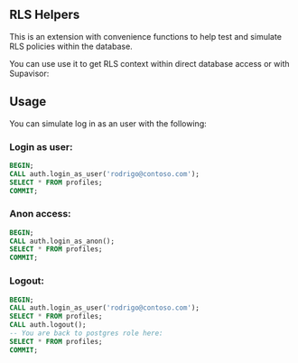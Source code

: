 ## RLS Helpers

This is an extension with convenience functions to help test and simulate RLS policies within the database.

You can use use it to get RLS context within direct database access or with Supavisor:

## Usage

You can simulate log in as an user with the following:

### Login as user:

```sql
BEGIN;
CALL auth.login_as_user('rodrigo@contoso.com');
SELECT * FROM profiles;
COMMIT;
```

### Anon access:
```sql
BEGIN;
CALL auth.login_as_anon();
SELECT * FROM profiles;
COMMIT;
```


### Logout:

```sql
BEGIN;
CALL auth.login_as_user('rodrigo@contoso.com');
SELECT * FROM profiles;
CALL auth.logout();
-- You are back to postgres role here:
SELECT * FROM profiles;
COMMIT;
```
